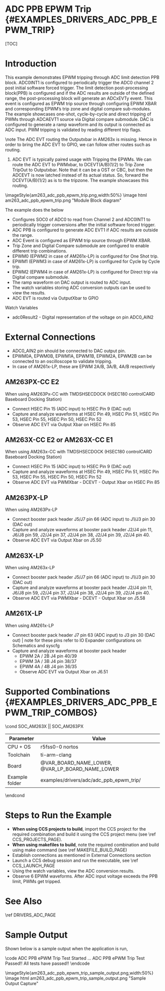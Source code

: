 # ADC PPB EPWM Trip {#EXAMPLES_DRIVERS_ADC_PPB_EPWM_TRIP}

[TOC]

# Introduction

This example demonstrates EPWM tripping through ADC limit detection PPB block. ADC0INT1 is
configured to periodically trigger the ADC0 channel 2 post initial software forced trigger. The limit
detection post-processing block(PPB) is configured and if the ADC results are outside of the defined
range, the post-processing block will generate an ADCxEVTy event. This event is configured as
EPWM trip source through configuring EPWM XBAR and corresponding EPWM’s trip zone and
digital compare sub-modules. The example showcases one-shot, cycle-by-cycle and direct tripping of
PWMs through ADCAEVT1 source via Digital compare submodule.
DAC is configured to generate a ramp waveform and its output is connected as ADC input. PWM tripping is
validated by reading different trip flags.

\note
The ADC EVT routing the Outputxbar in AM263x is missing. Hence in order to bring the ADC EVT to GPIO, we can follow other routes such as routing.
1. ADC EVT is typically paired usage with Tripping the EPWMs. We can route the ADC EVT to PWMxbar, to DCEVT(A/B)(1/2) to Trip Zone TripOut to Outputxbar. Note that it can be a OST or CBC, but then the ADCEVT is now latched instead of its actual status. So, forward the DCEVT(A/B)(1/2) as is to the tripzone. The example showcases this routing.

\imageStyle{am263_adc_ppb_epwm_trip.png,width:50%}
\image html am263_adc_ppb_epwm_trip.png "Module Block diagram"

The example does the below
- Configures SOC0 of ADC0 to read from Channel 2 and ADC0INT1 to periodically trigger conversions after the initial software forced trigger.
- ADC PPB is configured to generate ADC EVT1 if ADC results are outside the range.
- ADC Event is configured as EPWM trip source through EPWM XBAR.
- Trip Zone and Digital Compare submodule are configured to enable different trip combinations.
- EPWM0 (EPWM2 in case of AM261x-LP) is configured for One Shot trip.
- EPWM1 (EPWM3 in case of AM261x-LP) is configured for Cycle by Cycle trip.
- EPWM2 (EPWM4 in case of AM261x-LP) is configured for Direct trip via Digital compare submodule.
- The ramp waveform on DAC output is routed to ADC input.
- The watch variables storing ADC conversion outputs can be used to view the results.
- ADC EVT is routed via OutputXbar to GPIO

Watch  Variables
- adc0Result2 - Digital representation of the voltage on pin ADC0_AIN2

# External Connections
- ADC0_AIN2 pin should be connected to DAC output pin.
- EPWM0A, EPWM0B, EPWM1A, EPWM1B, EPWM2A, EPWM2B can be connected to an oscilloscope to validate tripping.
- In case of AM261x-LP, these are EPWM 2A/B, 3A/B, 4A/B respectively

## AM263PX-CC E2
When using AM263Px-CC with TMDSHSECDOCK (HSEC180 controlCARD Baseboard Docking Station)

- Connect HSEC Pin 15 (ADC input) to HSEC Pin 9 (DAC out)
- Capture and analyze waveforms at HSEC Pin 49, HSEC Pin 51, HSEC Pin 53, HSEC Pin 55, HSEC Pin 50, HSEC Pin 52
- Observe ADC EVT via Output Xbar on HSEC Pin 85


## AM263X-CC E2 or AM263X-CC E1

When using AM263x-CC with TMDSHSECDOCK (HSEC180 controlCARD Baseboard Docking Station)

- Connect HSEC Pin 15 (ADC input) to HSEC Pin 9 (DAC out)
- Capture and analyze waveforms at HSEC Pin 49, HSEC Pin 51, HSEC Pin 53, HSEC Pin 55, HSEC Pin 50, HSEC Pin 52
- Observe ADC EVT via PWMXbar - DCEVT - Output Xbar on HSEC Pin 85


## AM263PX-LP 

When using AM263Px-LP
- Connect booster pack header J5/J7 pin 66 (ADC input) to J1/J3 pin 30 (DAC out)
- Capture and analyze waveforms at booster pack header J2/J4 pin 11, J6/J8 pin 59, J2/J4 pin 37, J2/J4 pin 38, J2/J4 pin 39, J2/J4 pin 40.
- Observe ADC EVT via Output Xbar on J5.50

## AM263X-LP

When using AM263x-LP
- Connect booster pack header J5/J7 pin 66 (ADC input) to J1/J3 pin 30 (DAC out)
- Capture and analyze waveforms at booster pack header J2/J4 pin 11, J6/J8 pin 59, J2/J4 pin 37, J2/J4 pin 38, J2/J4 pin 39, J2/J4 pin 40.
- Observe ADC EVT via PWMXbar - DCEVT - Output Xbar on J5.58

## AM261X-LP

When using AM261x-LP
- Connect booster pack header J7 pin 63 (ADC input) to J3 pin 30 (DAC out) | note for these pins refer to IO Expander configurations on Schematics and syscfg
- Capture and analyze waveforms at booster pack header 
  - EPWM 2A / 2B J4 pin 40/39
  - EPWM 3A / 3B J4 pin 38/37
  - EPWM 4A / 4B J4 pin 36/35
  - Observe ADC EVT via Output Xbar on J6.51

# Supported Combinations {#EXAMPLES_DRIVERS_ADC_PPB_EPWM_TRIP_COMBOS}

\cond SOC_AM263X || SOC_AM263PX

 Parameter      | Value
 ---------------|-----------
 CPU + OS       | r5fss0-0 nortos
 Toolchain      | ti-arm-clang
 Board          | @VAR_BOARD_NAME_LOWER, @VAR_LP_BOARD_NAME_LOWER
 Example folder | examples/drivers/adc/adc_ppb_epwm_trip/

\endcond

# Steps to Run the Example

- **When using CCS projects to build**, import the CCS project for the required combination
  and build it using the CCS project menu (see \ref CCS_PROJECTS_PAGE).
- **When using makefiles to build**, note the required combination and build using
  make command (see \ref MAKEFILE_BUILD_PAGE)
- Establish connections as mentioned in External Connections section
- Launch a CCS debug session and run the executable, see \ref CCS_LAUNCH_PAGE
- Using the watch variables, view the ADC conversion results.
- Observe 6 EPWM waveforms. After ADC input voltage exceeds the PPB limit, PWMs get tripped.

# See Also

\ref DRIVERS_ADC_PAGE

# Sample Output

Shown below is a sample output when the application is run,

\code
ADC PPB ePWM Trip Test Started ...
ADC PPB ePWM Trip Test Passed!!
All tests have passed!!
\endcode

\imageStyle{am263_adc_ppb_epwm_trip_sample_output.png,width:50%}
\image html am263_adc_ppb_epwm_trip_sample_output.png "Sample Output Capture"
